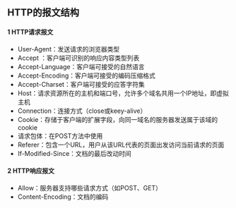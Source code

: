 ## HTTP的报文结构

#### 1 HTTP请求报文

* User-Agent：发送请求的浏览器类型
* Accept ：客户端可识别的响应内容类型列表
* Accept-Language：客户端可接受的自然语言
* Accept-Encoding：客户端可接受的编码压缩格式
* Accept-Charset：客户端可接受的应答字符集
* Host：请求资源所在的主机和端口号，允许多个域名共用一个IP地址，即虚拟主机
* Connection：连接方式（close或keey-alive）
* Cookie：存储于客户端的扩展字段，向同一域名的服务器发送属于该域的cookie
* 请求包体：在POST方法中使用
* Referer：包含一个URL，用户从该URL代表的页面出发访问当前请求的页面
* If-Modified-Since：文档的最后改动时间

#### 2 HTTP响应报文

* Allow：服务器支持哪些请求方式（如POST、GET）
* Content-Encoding：文档的编码



